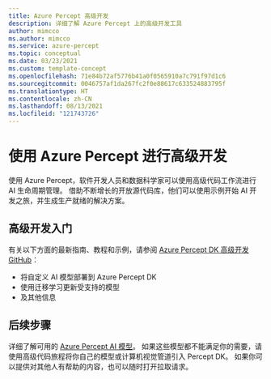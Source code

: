```yaml
---
title: Azure Percept 高级开发
description: 详细了解 Azure Percept 上的高级开发工具
author: mimcco
ms.author: mimcco
ms.service: azure-percept
ms.topic: conceptual
ms.date: 03/23/2021
ms.custom: template-concept
ms.openlocfilehash: 71e84b72af5776b41a0f0565910a7c791f97d1c6
ms.sourcegitcommit: 0046757af1da267fc2f0e88617c633524883795f
ms.translationtype: HT
ms.contentlocale: zh-CN
ms.lasthandoff: 08/13/2021
ms.locfileid: "121743726"
---
```

# <a name="advanced-development-with-azure-percept"></a>使用 Azure Percept 进行高级开发

使用 Azure Percept，软件开发人员和数据科学家可以使用高级代码工作流进行 AI 生命周期管理。 借助不断增长的开放源代码库，他们可以使用示例开始 AI 开发之旅，并生成生产就绪的解决方案。

## <a name="get-started-with-advanced-development"></a>高级开发入门

有关以下方面的最新指南、教程和示例，请参阅 [Azure Percept DK 高级开发 GitHub](https://github.com/microsoft/azure-percept-advanced-development)：

- 将自定义 AI 模型部署到 Azure Percept DK
- 使用迁移学习更新受支持的模型
- 及其他信息

## <a name="next-steps"></a>后续步骤

详细了解可用的 [Azure Percept AI 模型](./overview-ai-models.md)。 如果这些模型都不能满足你的需要，请使用高级代码旅程将你自己的模型或计算机视觉管道引入 Percept DK。 如果你可以提供对其他人有帮助的内容，也可以随时打开拉取请求。